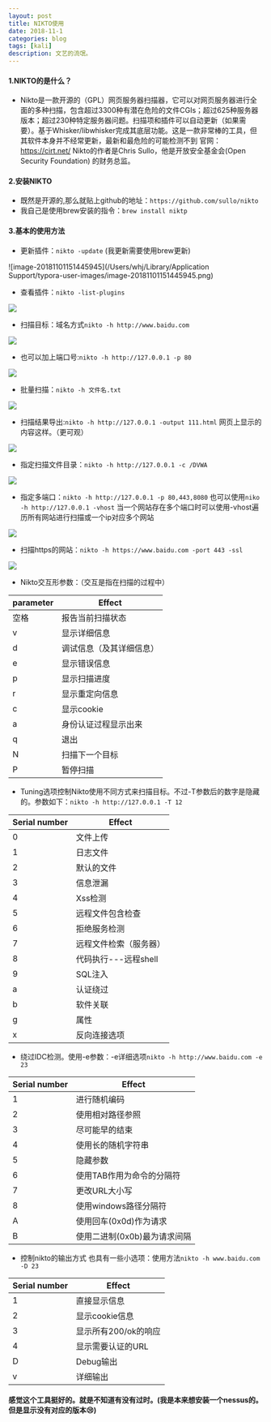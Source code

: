 ```yaml
---
layout: post
title: NIKTO使用
date: 2018-11-1
categories: blog
tags: [kali]
description: 文艺的流氓。
---
```


#### 1.NIKTO的是什么？

- Nikto是一款开源的（GPL）网页服务器扫描器，它可以对网页服务器进行全面的多种扫描，包含超过3300种有潜在危险的文件CGIs；超过625种服务器版本；超过230种特定服务器问题。扫描项和插件可以自动更新（如果需要）。基于Whisker/libwhisker完成其底层功能。这是一款非常棒的工具，但其软件本身并不经常更新，最新和最危险的可能检测不到
  官网：https://cirt.net/ 
  Nikto的作者是Chris Sullo，他是开放安全基金会(Open Security Foundation) 的财务总监。

####  2.安装NIKTO

- 既然是开源的,那么就贴上github的地址：`https://github.com/sullo/nikto`
- 我自己是使用brew安装的指令：`brew install niktp`

#### 3.基本的使用方法

- 更新插件：`nikto -update` (我更新需要使用brew更新)

![image-20181101151445945](/Users/whj/Library/Application Support/typora-user-images/image-20181101151445945.png)

- 查看插件：`nikto -list-plugins` 

![](https://wujinlin.oss-cn-beijing.aliyuncs.com/blog/20181101151912.png)

- 扫描目标：域名方式`nikto -h http://www.baidu.com`

![](https://wujinlin.oss-cn-beijing.aliyuncs.com/blog/20181101152119.png)

- 也可以加上端口号:`nikto -h http://127.0.0.1 -p 80`

![](https://wujinlin.oss-cn-beijing.aliyuncs.com/blog/20181101152229.png)

- 批量扫描：`nikto -h 文件名.txt`

![](https://wujinlin.oss-cn-beijing.aliyuncs.com/blog/20181101152501.png)

- 扫描结果导出:`nikto -h http://127.0.0.1 -output 111.html`
  网页上显示的内容这样。（更可观）

![](https://wujinlin.oss-cn-beijing.aliyuncs.com/blog/20181101152717.png)

- 指定扫描文件目录：`nikto -h http://127.0.0.1 -c /DVWA`

![](https://wujinlin.oss-cn-beijing.aliyuncs.com/blog/20181101164022.png)

- 指定多端口：`nikto -h http://127.0.0.1 -p 80,443,8080` 也可以使用`niko -h http://127.0.0.1 -vhost`  当一个网站存在多个端口时可以使用-vhost遍历所有网站进行扫描或一个ip对应多个网站

![](https://wujinlin.oss-cn-beijing.aliyuncs.com/blog/20181101153249.png)

- 扫描https的网站：`nikto -h https://www.baidu.com -port 443 -ssl`

![](https://wujinlin.oss-cn-beijing.aliyuncs.com/blog/20181101153507.png)

- Nikto交互形参数：（交互是指在扫描的过程中）

| parameter | Effect                   |
| --------- | ------------------------ |
| 空格      | 报告当前扫描状态         |
| v         | 显示详细信息             |
| d         | 调试信息（及其详细信息） |
| e         | 显示错误信息             |
| p         | 显示扫描进度             |
| r         | 显示重定向信息           |
| c         | 显示cookie               |
| a         | 身份认证过程显示出来     |
| q         | 退出                     |
| N         | 扫描下一个目标           |
| P         | 暂停扫描                 |

- Tuning选项控制Nikto使用不同方式来扫描目标。不过-T参数后的数字是隐藏的。参数如下：`nikto -h http://127.0.0.1 -T 12`

| Serial number | Effect                 |
| ------------- | ---------------------- |
| 0             | 文件上传               |
| 1             | 日志文件               |
| 2             | 默认的文件             |
| 3             | 信息泄漏               |
| 4             | Xss检测                |
| 5             | 远程文件包含检查       |
| 6             | 拒绝服务检测           |
| 7             | 远程文件检索（服务器） |
| 8             | 代码执行---远程shell   |
| 9             | SQL注入                |
| a             | 认证绕过               |
| b             | 软件关联               |
| g             | 属性                   |
| x             | 反向连接选项           |

- 绕过IDC检测。使用-e参数：-e详细选项`nikto -h http://www.baidu.com -e 23`

| Serial number | Effect                       |
| ------------- | ---------------------------- |
| 1             | 进行随机编码                 |
| 2             | 使用相对路径参照             |
| 3             | 尽可能早的结束               |
| 4             | 使用长的随机字符串           |
| 5             | 隐藏参数                     |
| 6             | 使用TAB作用为命令的分隔符    |
| 7             | 更改URL大小写                |
| 8             | 使用windows路径分隔符        |
| A             | 使用回车(0x0d)作为请求       |
| B             | 使用二进制(0x0b)最为请求间隔 |

- 控制nikto的输出方式 也具有一些小选项：使用方法`nikto -h www.baidu.com -D 23`

| Serial number | Effect               |
| ------------- | -------------------- |
| 1             | 直接显示信息         |
| 2             | 显示cookie信息       |
| 3             | 显示所有200/ok的响应 |
| 4             | 显示需要认证的URL    |
| D             | Debug输出            |
| v             | 详细输出             |

#### 感觉这个工具挺好的。就是不知道有没有过时。(我是本来想安装一个nessus的。但是显示没有对应的版本😢)





